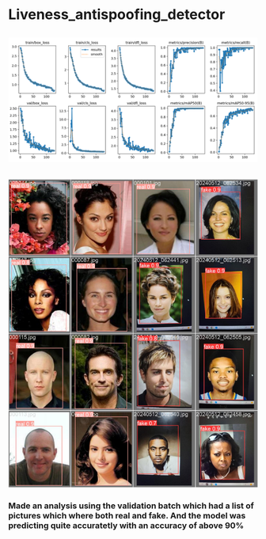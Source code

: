 # Liveness_antispoofing_detector


## ![alt text](results.png)


## ![alt text](val_batch0_pred.jpg)

### Made an analysis using the validation batch which had a list of pictures which where both real and fake. And the model was predicting quite accuratetly with an accuracy of above 90%